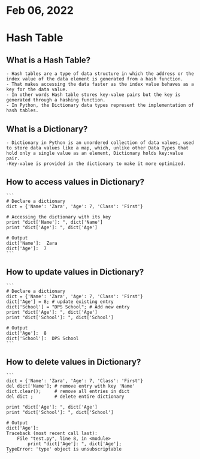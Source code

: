 # Feb 06, 2022
# Hash Table 

## What is a Hash Table?

    - Hash tables are a type of data structure in which the address or the index value of the data element is generated from a hash function. 
    - That makes accessing the data faster as the index value behaves as a key for the data value. 
    - In other words Hash table stores key-value pairs but the key is generated through a hashing function.
    - In Python, the Dictionary data types represent the implementation of hash tables.


## What is a Dictionary?

    - Dictionary in Python is an unordered collection of data values, used to store data values like a map, which, unlike other Data Types that hold only a single value as an element, Dictionary holds key:value pair. 
    -Key-value is provided in the dictionary to make it more optimized.

## How to access values in Dictionary? 

    ```
    # Declare a dictionary 
    dict = {'Name': 'Zara', 'Age': 7, 'Class': 'First'}

    # Accessing the dictionary with its key
    print "dict['Name']: ", dict['Name']
    print "dict['Age']: ", dict['Age']

    # Output
    dict['Name']:  Zara
    dict['Age']:  7
    ```

## How to update values in Dictionary?

    ```
    # Declare a dictionary
    dict = {'Name': 'Zara', 'Age': 7, 'Class': 'First'}
    dict['Age'] = 8; # update existing entry
    dict['School'] = "DPS School"; # Add new entry
    print "dict['Age']: ", dict['Age']
    print "dict['School']: ", dict['School']

    # Output
    dict['Age']:  8
    dict['School']:  DPS School
    ```

## How to delete values in Dictionary?

    ```
    dict = {'Name': 'Zara', 'Age': 7, 'Class': 'First'}
    del dict['Name']; # remove entry with key 'Name'
    dict.clear();     # remove all entries in dict
    del dict ;        # delete entire dictionary

    print "dict['Age']: ", dict['Age']
    print "dict['School']: ", dict['School']

    # Output
    dict['Age']:
    Traceback (most recent call last):
        File "test.py", line 8, in <module>
            print "dict['Age']: ", dict['Age'];
    TypeError: 'type' object is unsubscriptable
    ```